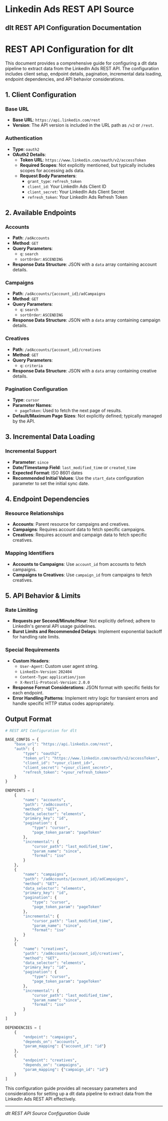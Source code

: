 # Linkedin Ads REST API Source

## dlt REST API Configuration Documentation

# REST API Configuration for dlt

This document provides a comprehensive guide for configuring a dlt data pipeline to extract data from the LinkedIn Ads REST API. The configuration includes client setup, endpoint details, pagination, incremental data loading, endpoint dependencies, and API behavior considerations.

## 1. Client Configuration

### Base URL
- **Base URL**: `https://api.linkedin.com/rest`
- **Version**: The API version is included in the URL path as `/v2` or `/rest`.

### Authentication
- **Type**: `oauth2`
- **OAuth2 Details**:
  - **Token URL**: `https://www.linkedin.com/oauth/v2/accessToken`
  - **Required Scopes**: Not explicitly mentioned, but typically includes scopes for accessing ads data.
  - **Request Body Parameters**:
    - `grant_type`: `refresh_token`
    - `client_id`: Your LinkedIn Ads Client ID
    - `client_secret`: Your LinkedIn Ads Client Secret
    - `refresh_token`: Your LinkedIn Ads Refresh Token

## 2. Available Endpoints

### Accounts
- **Path**: `/adAccounts`
- **Method**: `GET`
- **Query Parameters**:
  - `q`: `search`
  - `sortOrder`: `ASCENDING`
- **Response Data Structure**: JSON with a `data` array containing account details.

### Campaigns
- **Path**: `/adAccounts/{account_id}/adCampaigns`
- **Method**: `GET`
- **Query Parameters**:
  - `q`: `search`
  - `sortOrder`: `ASCENDING`
- **Response Data Structure**: JSON with a `data` array containing campaign details.

### Creatives
- **Path**: `/adAccounts/{account_id}/creatives`
- **Method**: `GET`
- **Query Parameters**:
  - `q`: `criteria`
- **Response Data Structure**: JSON with a `data` array containing creative details.

### Pagination Configuration
- **Type**: `cursor`
- **Parameter Names**:
  - `pageToken`: Used to fetch the next page of results.
- **Default/Maximum Page Sizes**: Not explicitly defined; typically managed by the API.

## 3. Incremental Data Loading

### Incremental Support
- **Parameter**: `since`
- **Date/Timestamp Field**: `last_modified_time` or `created_time`
- **Expected Format**: ISO 8601 dates
- **Recommended Initial Values**: Use the `start_date` configuration parameter to set the initial sync date.

## 4. Endpoint Dependencies

### Resource Relationships
- **Accounts**: Parent resource for campaigns and creatives.
- **Campaigns**: Requires account data to fetch specific campaigns.
- **Creatives**: Requires account and campaign data to fetch specific creatives.

### Mapping Identifiers
- **Accounts to Campaigns**: Use `account_id` from accounts to fetch campaigns.
- **Campaigns to Creatives**: Use `campaign_id` from campaigns to fetch creatives.

## 5. API Behavior & Limits

### Rate Limiting
- **Requests per Second/Minute/Hour**: Not explicitly defined; adhere to LinkedIn's general API usage guidelines.
- **Burst Limits and Recommended Delays**: Implement exponential backoff for handling rate limits.

### Special Requirements
- **Custom Headers**:
  - `User-Agent`: Custom user agent string.
  - `LinkedIn-Version`: `202404`
  - `Content-Type`: `application/json`
  - `X-Restli-Protocol-Version`: `2.0.0`
- **Response Format Considerations**: JSON format with specific fields for each endpoint.
- **Error Handling Patterns**: Implement retry logic for transient errors and handle specific HTTP status codes appropriately.

## Output Format

```python
# REST API Configuration for dlt

BASE_CONFIG = {
    "base_url": "https://api.linkedin.com/rest",
    "auth": {
        "type": "oauth2",
        "token_url": "https://www.linkedin.com/oauth/v2/accessToken",
        "client_id": "<your_client_id>",
        "client_secret": "<your_client_secret>",
        "refresh_token": "<your_refresh_token>"
    }
}

ENDPOINTS = [
    {
        "name": "accounts",
        "path": "/adAccounts",
        "method": "GET",
        "data_selector": "elements",
        "primary_key": "id",
        "pagination": {
            "type": "cursor",
            "page_token_param": "pageToken"
        },
        "incremental": {
            "cursor_path": "last_modified_time",
            "param_name": "since",
            "format": "iso"
        }
    },
    {
        "name": "campaigns",
        "path": "/adAccounts/{account_id}/adCampaigns",
        "method": "GET",
        "data_selector": "elements",
        "primary_key": "id",
        "pagination": {
            "type": "cursor",
            "page_token_param": "pageToken"
        },
        "incremental": {
            "cursor_path": "last_modified_time",
            "param_name": "since",
            "format": "iso"
        }
    },
    {
        "name": "creatives",
        "path": "/adAccounts/{account_id}/creatives",
        "method": "GET",
        "data_selector": "elements",
        "primary_key": "id",
        "pagination": {
            "type": "cursor",
            "page_token_param": "pageToken"
        },
        "incremental": {
            "cursor_path": "last_modified_time",
            "param_name": "since",
            "format": "iso"
        }
    }
]

DEPENDENCIES = [
    {
        "endpoint": "campaigns",
        "depends_on": "accounts",
        "param_mapping": {"account_id": "id"}
    },
    {
        "endpoint": "creatives",
        "depends_on": "campaigns",
        "param_mapping": {"campaign_id": "id"}
    }
]
```

This configuration guide provides all necessary parameters and considerations for setting up a dlt data pipeline to extract data from the LinkedIn Ads REST API effectively.

---
*dlt REST API Source Configuration Guide*